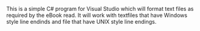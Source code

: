 This is a simple C# program for Visual Studio which will format text files as required by the eBook read. It will work with textfiles that have Windows style line endinds and file that have UNIX style line endings.
